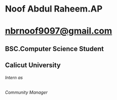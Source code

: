 # Noof Abdul Raheem.AP <h1> nbrnoof9097@gmail.com
## BSC.Computer Science Student<h2> Calicut University
###### Intern as <h6> Community Manager
